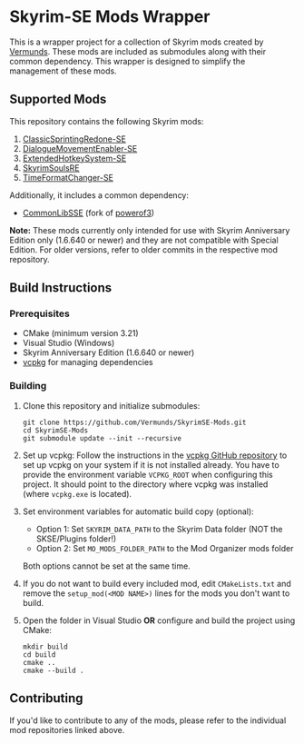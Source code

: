 # Skyrim-SE Mods Wrapper

This is a wrapper project for a collection of Skyrim mods created by [Vermunds](https://github.com/Vermunds). These mods are included as submodules along with their common dependency. This wrapper is designed to simplify the management of these mods. 

## Supported Mods

This repository contains the following Skyrim mods:

1. [ClassicSprintingRedone-SE](https://github.com/Vermunds/ClassicSprintingRedone-SE/)
2. [DialogueMovementEnabler-SE](https://github.com/Vermunds/DialogueMovementEnabler-SE)
3. [ExtendedHotkeySystem-SE](https://github.com/Vermunds/ExtendedHotkeySystem-SE)
4. [SkyrimSoulsRE](https://github.com/Vermunds/SkyrimSoulsRE)
5. [TimeFormatChanger-SE](https://github.com/Vermunds/TimeFormatChanger-SE)

Additionally, it includes a common dependency:

- [CommonLibSSE](https://github.com/Vermunds/CommonLibSSE) (fork of [powerof3](https://github.com/powerof3/CommonLibSSE))

**Note:** These mods currently only intended for use with Skyrim Anniversary Edition only (1.6.640 or newer) and they are not compatible with Special Edition. For older versions, refer to older commits in the respective mod repository.

## Build Instructions

### Prerequisites

- CMake (minimum version 3.21)
- Visual Studio (Windows)
- Skyrim Anniversary Edition (1.6.640 or newer)
- [vcpkg](https://github.com/microsoft/vcpkg) for managing dependencies

### Building

1. Clone this repository and initialize submodules:

   ```shell
   git clone https://github.com/Vermunds/SkyrimSE-Mods.git
   cd SkyrimSE-Mods
   git submodule update --init --recursive
   ```

2. Set up vcpkg: Follow the instructions in the [vcpkg GitHub repository](https://github.com/microsoft/vcpkg) to set up vcpkg on your system if it is not installed already.
   You have to provide the environment variable `VCPKG_ROOT` when configuring this project. It should point to the directory where vcpkg was installed (where `vcpkg.exe` is located).

   
3. Set environment variables for automatic build copy (optional):
   - Option 1: Set `SKYRIM_DATA_PATH` to the Skyrim Data folder (NOT the SKSE/Plugins folder!)
   - Option 2: Set `MO_MODS_FOLDER_PATH` to the Mod Organizer mods folder
   
   Both options cannot be set at the same time.

4. If you do not want to build every included mod, edit `CMakeLists.txt` and remove the `setup_mod(<MOD NAME>)` lines for the mods you don't want to build.

5. Open the folder in Visual Studio **OR** configure and build the project using CMake:

   ```shell
   mkdir build
   cd build
   cmake ..
   cmake --build .
   ```
   
## Contributing

If you'd like to contribute to any of the mods, please refer to the individual mod repositories linked above.


